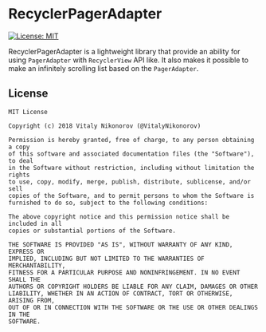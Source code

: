 # RecyclerPagerAdapter
[![License: MIT](https://img.shields.io/badge/License-MIT-yellow.svg)](https://opensource.org/licenses/MIT)

RecyclerPagerAdapter is a lightweight library that provide an ability for using `PagerAdapter` with `RecyclerView` API like. 
It also makes it possible to make an infinitely scrolling list based on the `PagerAdapter`.

## License
```
MIT License

Copyright (c) 2018 Vitaly Nikonorov (@VitalyNikonorov)

Permission is hereby granted, free of charge, to any person obtaining a copy
of this software and associated documentation files (the "Software"), to deal
in the Software without restriction, including without limitation the rights
to use, copy, modify, merge, publish, distribute, sublicense, and/or sell
copies of the Software, and to permit persons to whom the Software is
furnished to do so, subject to the following conditions:

The above copyright notice and this permission notice shall be included in all
copies or substantial portions of the Software.

THE SOFTWARE IS PROVIDED "AS IS", WITHOUT WARRANTY OF ANY KIND, EXPRESS OR
IMPLIED, INCLUDING BUT NOT LIMITED TO THE WARRANTIES OF MERCHANTABILITY,
FITNESS FOR A PARTICULAR PURPOSE AND NONINFRINGEMENT. IN NO EVENT SHALL THE
AUTHORS OR COPYRIGHT HOLDERS BE LIABLE FOR ANY CLAIM, DAMAGES OR OTHER
LIABILITY, WHETHER IN AN ACTION OF CONTRACT, TORT OR OTHERWISE, ARISING FROM,
OUT OF OR IN CONNECTION WITH THE SOFTWARE OR THE USE OR OTHER DEALINGS IN THE
SOFTWARE.
```
